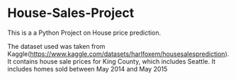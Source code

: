 # House-Sales-Project

This is a a Python Project on House price prediction.

The dataset used was taken from Kaggle(https://www.kaggle.com/datasets/harlfoxem/housesalesprediction). It contains house sale prices for King County, which includes Seattle. It includes homes sold between May 2014 and May 2015


